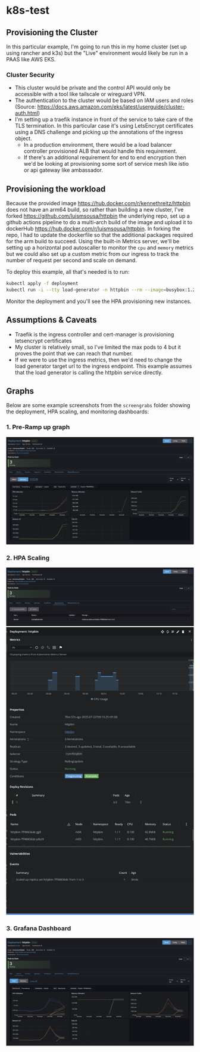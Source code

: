# k8s-test

## Provisioning the Cluster

In this particular example, I'm going to run this in my home cluster (set up using rancher and k3s) but the "Live" environment would likely be run in a PAAS like AWS EKS.

### Cluster Security

* This cluster would be private and the control API would only be accessible with a tool like tailscale or wireguard VPN.
* The authentication to the cluster would be based on IAM users and roles (Source: <https://docs.aws.amazon.com/eks/latest/userguide/cluster-auth.html>)
* I'm setting up a traefik instance in front of the service to take care of the TLS termination. In this particular case it's using LetsEncrypt certificates using a DNS challenge and picking up the annotations of the ingress object.
  * In a production environment, there would be a load balancer controller provisioned ALB that would handle this requirement.
  * If there's an additional requirement for end to end encryption then we'd be looking at provisioning some sort of service mesh like istio or api gateway like ambassador.

## Provisioning the workload

Because the provided image <https://hub.docker.com/r/kennethreitz/httpbin> does not have an arm64 build, so rather than building a new cluster, I've forked <https://github.com/luismsousa/httpbin> the underlying repo, set up a github actions pipeline to do a multi-arch build of the image and upload it to dockerHub <https://hub.docker.com/r/luismsousa/httpbin>.
In forking the repo, I had to update the dockerfile so that the additional packages required for the arm build to succeed.
Using the built-in Metrics server, we'll be setting up a horizontal pod autoscaller to monitor the `cpu` and `memory` metrics but we could also set up a custom metric from our ingress to track the number of request per second and scale on demand.

To deploy this example, all that's needed is to run:

```bash
kubectl apply -f deployment
kubectl run -i --tty load-generator -n httpbin --rm --image=busybox:1.28 --restart=Never -- /bin/sh -c "while sleep 0.01; do wget -q -O- http://httpbin/uuid; done"
```

Monitor the deployment and you'll see the HPA provisioning new instances.

## Assumptions & Caveats

* Traefik is the ingress controller and cert-manager is provisioning letsencrypt certificates
* My cluster is relatively small, so I've limited the max pods to 4 but it proves the point that we can reach that number.
* If we were to use the ingress metrics, then we'd need to change the load generator target url to the ingress endpoint. This example assumes that the load generator is calling the httpbin service directly.

## Graphs

Below are some example screenshots from the `screengrabs` folder showing the deployment, HPA scaling, and monitoring dashboards:

### 1. Pre-Ramp up graph

![ramp up](screengrabs/pre-ramp-up-graph.png)

### 2. HPA Scaling

![HPA Scaling Screenshot](screengrabs/scale-up-event.png)
![new pods](screengrabs/new-pods-registered.png)

### 3. Grafana Dashboard

![Grafana Dashboard Screenshot](screengrabs/increased-metrics-monitoring.png)
